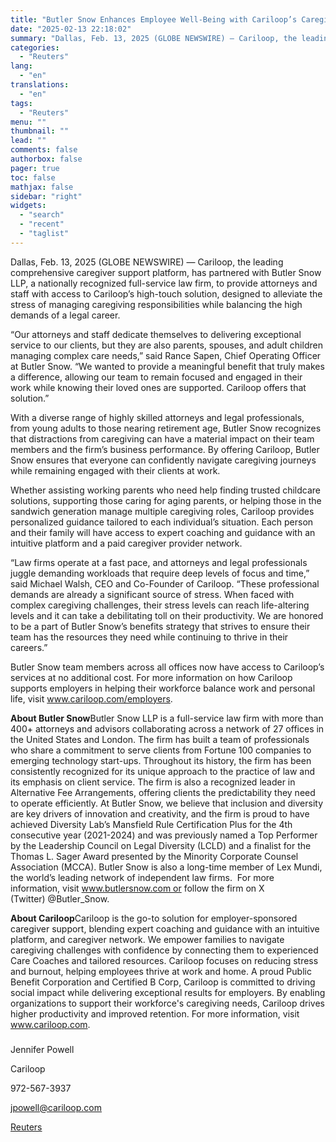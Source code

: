```yaml
---
title: "Butler Snow Enhances Employee Well-Being with Cariloop’s Caregiver Support Solution"
date: "2025-02-13 22:18:02"
summary: "Dallas, Feb. 13, 2025 (GLOBE NEWSWIRE) — Cariloop, the leading comprehensive caregiver support platform, has partnered with Butler Snow LLP, a nationally recognized full-service law firm, to provide attorneys and staff with access to Cariloop’s high-touch solution, designed to alleviate the stress of managing caregiving responsibilities while balancing the high..."
categories:
  - "Reuters"
lang:
  - "en"
translations:
  - "en"
tags:
  - "Reuters"
menu: ""
thumbnail: ""
lead: ""
comments: false
authorbox: false
pager: true
toc: false
mathjax: false
sidebar: "right"
widgets:
  - "search"
  - "recent"
  - "taglist"
---
```


Dallas, Feb. 13, 2025 (GLOBE NEWSWIRE) — Cariloop, the leading comprehensive caregiver support platform, has partnered with Butler Snow LLP, a nationally recognized full-service law firm, to provide attorneys and staff with access to Cariloop’s high-touch solution, designed to alleviate the stress of managing caregiving responsibilities while balancing the high demands of a legal career.

“Our attorneys and staff dedicate themselves to delivering exceptional service to our clients, but they are also parents, spouses, and adult children managing complex care needs,” said Rance Sapen, Chief Operating Officer at Butler Snow. “We wanted to provide a meaningful benefit that truly makes a difference, allowing our team to remain focused and engaged in their work while knowing their loved ones are supported. Cariloop offers that solution.”

With a diverse range of highly skilled attorneys and legal professionals, from young adults to those nearing retirement age, Butler Snow recognizes that distractions from caregiving can have a material impact on their team members and the firm’s business performance. By offering Cariloop, Butler Snow ensures that everyone can confidently navigate caregiving journeys while remaining engaged with their clients at work.

Whether assisting working parents who need help finding trusted childcare solutions, supporting those caring for aging parents, or helping those in the sandwich generation manage multiple caregiving roles, Cariloop provides personalized guidance tailored to each individual’s situation. Each person and their family will have access to expert coaching and guidance with an intuitive platform and a paid caregiver provider network.

“Law firms operate at a fast pace, and attorneys and legal professionals juggle demanding workloads that require deep levels of focus and time,” said Michael Walsh, CEO and Co-Founder of Cariloop. “These professional demands are already a significant source of stress. When faced with complex caregiving challenges, their stress levels can reach life-altering levels and it can take a debilitating toll on their productivity. We are honored to be a part of Butler Snow’s benefits strategy that strives to ensure their team has the resources they need while continuing to thrive in their careers.”

Butler Snow team members across all offices now have access to Cariloop’s services at no additional cost. For more information on how Cariloop supports employers in helping their workforce balance work and personal life, visit www.cariloop.com/employers.

**About Butler Snow**Butler Snow LLP is a full-service law firm with more than 400+ attorneys and advisors collaborating across a network of 27 offices in the United States and London. The firm has built a team of professionals who share a commitment to serve clients from Fortune 100 companies to emerging technology start-ups. Throughout its history, the firm has been consistently recognized for its unique approach to the practice of law and its emphasis on client service. The firm is also a recognized leader in Alternative Fee Arrangements, offering clients the predictability they need to operate efficiently. At Butler Snow, we believe that inclusion and diversity are key drivers of innovation and creativity, and the firm is proud to have achieved Diversity Lab’s Mansfield Rule Certification Plus for the 4th consecutive year (2021-2024) and was previously named a Top Performer by the Leadership Council on Legal Diversity (LCLD) and a finalist for the Thomas L. Sager Award presented by the Minority Corporate Counsel Association (MCCA). Butler Snow is also a long-time member of Lex Mundi, the world’s leading network of independent law firms.  For more information, visit www.butlersnow.com or follow the firm on X (Twitter) @Butler\_Snow.

**About Cariloop**Cariloop is the go-to solution for employer-sponsored caregiver support, blending expert coaching and guidance with an intuitive platform, and caregiver network. We empower families to navigate caregiving challenges with confidence by connecting them to experienced Care Coaches and tailored resources. Cariloop focuses on reducing stress and burnout, helping employees thrive at work and home. A proud Public Benefit Corporation and Certified B Corp, Cariloop is committed to driving social impact while delivering exceptional results for employers. By enabling organizations to support their workforce's caregiving needs, Cariloop drives higher productivity and improved retention. For more information, visit www.cariloop.com.

###

Jennifer Powell

Cariloop

972-567-3937

jpowell@cariloop.com

[Reuters](https://www.tradingview.com/news/reuters.com,2025-02-13:newsml_GNXbzcmm2:0-butler-snow-enhances-employee-well-being-with-cariloop-s-caregiver-support-solution/)
